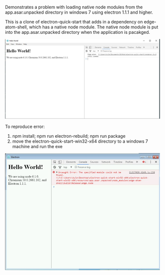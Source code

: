 Demonstrates a problem with loading native node modules from the app.asar.unpacked directory in windows 7 using electron 1.1.1 and higher.

This is a clone of electron-quick-start that adds in a dependency on edge-atom-shell, which has a native node module. The native node module is 
put into the app.asar.unpacked directory when the application is pacakged. 

![works](https://github.com/kneumei/electron-quick-start/blob/master/works.JPG)

To reproduce error:
1. npm install; npm run electron-rebuild; npm run package
2. move the electron-quick-start-win32-x64 directory to a windows 7 machine and run the exe 

![error](https://github.com/kneumei/electron-quick-start/blob/master/error.JPG)
